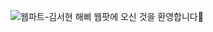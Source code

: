 ![웹파트-김서현](https://user-images.githubusercontent.com/79238676/227775534-4d62e116-d6ad-494c-999f-ebb7cbb2f8fc.png)
해삐 웹팟에 오신 것을 환영합니다🌼
